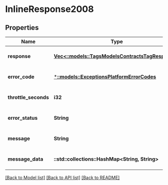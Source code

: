 # InlineResponse2008

## Properties
Name | Type | Description | Notes
------------ | ------------- | ------------- | -------------
**response** | [**Vec<::models::TagsModelsContractsTagResponse>**](Tags.Models.Contracts.TagResponse.md) |  | [optional] [default to null]
**error_code** | [***::models::ExceptionsPlatformErrorCodes**](Exceptions.PlatformErrorCodes.md) |  | [optional] [default to null]
**throttle_seconds** | **i32** |  | [optional] [default to null]
**error_status** | **String** |  | [optional] [default to null]
**message** | **String** |  | [optional] [default to null]
**message_data** | **::std::collections::HashMap<String, String>** |  | [optional] [default to null]

[[Back to Model list]](../README.md#documentation-for-models) [[Back to API list]](../README.md#documentation-for-api-endpoints) [[Back to README]](../README.md)


